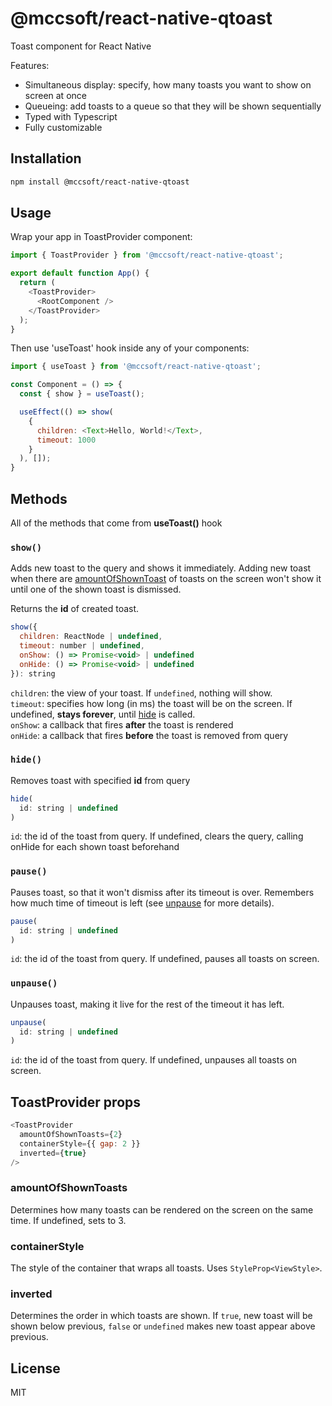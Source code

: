 # @mccsoft/react-native-qtoast

Toast component for React Native

Features:
- Simultaneous display: specify, how many toasts you want to show on screen at once
- Queueing: add toasts to a queue so that they will be shown sequentially
- Typed with Typescript
- Fully customizable

## Installation

```sh
npm install @mccsoft/react-native-qtoast
```

## Usage

Wrap your app in ToastProvider component:

```js
import { ToastProvider } from '@mccsoft/react-native-qtoast';

export default function App() {
  return (
    <ToastProvider>
      <RootComponent />
    </ToastProvider>
  );
}
```

Then use 'useToast' hook inside any of your components:
```js
import { useToast } from '@mccsoft/react-native-qtoast';

const Component = () => {
  const { show } = useToast();

  useEffect(() => show(
    {
      children: <Text>Hello, World!</Text>,
      timeout: 1000
    }
  ), []);
}
```

## Methods

All of the methods that come from **useToast()** hook

### `show()`

Adds new toast to the query and shows it immediately. Adding new toast when there are [amountOfShownToast](#amountofshowntoasts) of toasts on the screen won't show it until one of the shown toast is dismissed.

Returns the **id** of created toast.

```js
show({
  children: ReactNode | undefined,
  timeout: number | undefined,
  onShow: () => Promise<void> | undefined
  onHide: () => Promise<void> | undefined
}): string
```

`children`: the view of your toast. If `undefined`, nothing will show.
\
`timeout`: specifies how long (in ms) the toast will be on the screen. If undefined, **stays forever**, until [hide]() is called.
\
`onShow`: a callback that fires **after** the toast is rendered
\
`onHide`: a callback that fires **before** the toast is removed from query

### `hide()`

Removes toast with specified **id** from query

```js
hide(
  id: string | undefined
)
```

`id`: the id of the toast from query. If undefined, clears the query, calling onHide for each shown toast beforehand

### `pause()`

Pauses toast, so that it won't dismiss after its timeout is over. Remembers how much time of timeout is left (see [unpause](#unpause) for more details).

```js
pause(
  id: string | undefined
)
```

`id`: the id of the toast from query. If undefined, pauses all toasts on screen.

### `unpause()`

Unpauses toast, making it live for the rest of the timeout it has left.

```js
unpause(
  id: string | undefined
)
```

`id`: the id of the toast from query. If undefined, unpauses all toasts on screen.

## ToastProvider props

```js
<ToastProvider
  amountOfShownToasts={2}
  containerStyle={{ gap: 2 }}
  inverted={true}
/>
```

### amountOfShownToasts

Determines how many toasts can be rendered on the screen on the same time. If undefined, sets to 3.

### containerStyle

The style of the container that wraps all toasts. Uses `StyleProp<ViewStyle>`.

### inverted

Determines the order in which toasts are shown.
If `true`, new toast will be shown below previous, `false` or `undefined` makes new toast appear above previous.

## License

MIT
